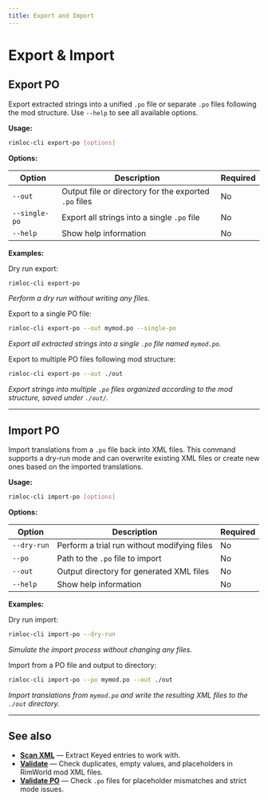 ```yaml
---
title: Export and Import
---
```


# Export & Import

## Export PO

Export extracted strings into a unified `.po` file or separate `.po` files following the mod structure. Use `--help` to see all available options.

**Usage:**

```bash
rimloc-cli export-po [options]
```

**Options:**

| Option         | Description                                         | Required |
|----------------|-----------------------------------------------------|----------|
| `--out`        | Output file or directory for the exported `.po` files | No       |
| `--single-po`  | Export all strings into a single `.po` file          | No       |
| `--help`       | Show help information                                | No       |

**Examples:**

Dry run export:

```bash
rimloc-cli export-po
```
*Perform a dry run without writing any files.*

Export to a single PO file:

```bash
rimloc-cli export-po --out mymod.po --single-po
```
*Export all extracted strings into a single `.po` file named `mymod.po`.*

Export to multiple PO files following mod structure:

```bash
rimloc-cli export-po --out ./out
```
*Export strings into multiple `.po` files organized according to the mod structure, saved under `./out/`.*

---

## Import PO

Import translations from a `.po` file back into XML files. This command supports a dry-run mode and can overwrite existing XML files or create new ones based on the imported translations.

**Usage:**

```bash
rimloc-cli import-po [options]
```

**Options:**

| Option      | Description                                  | Required |
|-------------|----------------------------------------------|----------|
| `--dry-run` | Perform a trial run without modifying files | No       |
| `--po`      | Path to the `.po` file to import             | No       |
| `--out`     | Output directory for generated XML files     | No       |
| `--help`    | Show help information                         | No       |

**Examples:**

Dry run import:

```bash
rimloc-cli import-po --dry-run
```
*Simulate the import process without changing any files.*

Import from a PO file and output to directory:

```bash
rimloc-cli import-po --po mymod.po --out ./out
```
*Import translations from `mymod.po` and write the resulting XML files to the `./out` directory.*

---

## See also

- **[Scan XML](scan.md)** — Extract Keyed entries to work with.
- **[Validate](validate.md)** — Check duplicates, empty values, and placeholders in RimWorld mod XML files.
- **[Validate PO](validate_po.md)** — Check `.po` files for placeholder mismatches and strict mode issues.
